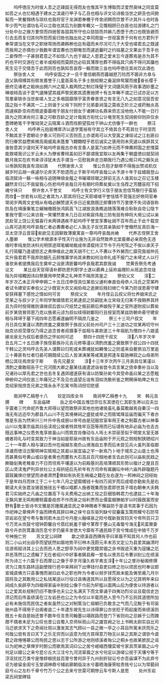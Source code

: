 <!-- { "loadSidebar": true } -->
　　呜呼徳庄为时俊人吾之迂疎固无得而友也惟其平生博取而泛爱然臭味之同宜莫如吾之乆也忆相遇于建水之滨歳行甲子与乙丑也相与评文论诗极当世之妍丑也间掀髯而一笑餐锦绣与琼玖也我将官于龙渊君奉檄于传舍闭闗而饮曽不计其升斗也时各年少而气壮谓功名可以立取也其后为别数年輙又一见慨相顾已白首也竝游建礼之门分处中台之掾方羣惊而四驰誓各固其所守也众狺狺而共嫉几悉堕于虎口也既皆避而引去去而复归其何所怨而奚归咎也独出处之幸同周旋一世视富贵于何有也方君列于奉常谓当在文字之职继常扬而袭韩栁也迄有蕴而未尽况可几于大受也嗟君去之既遽而我用之亦偶也少我数年谓宜夀也岂期奄忽而遽逝曩时之约铭墓之文果出于吾手也二妾惸然一子甚弱君意之不如信八九也于越之人思君之爱未忘今遂葬焉是亦为其不朽也平时交游在亡者半或相视而莫顾岂必较其薄厚也葬不得临其穴病不得问其牖也死生见于交情吾于此而则否也孰知吾哀荐一觞而致三韭也呜呼徳庄其尚饮此酒也
　　祭张舍人文
　　呜呼安国之才一旦千里信朝燕而暮越厯万险而不踬非方臯与造父孰得撙其衔辔发嘉誉于儿童首英名于多士脱蛟鲸之垂涎排鸳鸑而接奋长缨于册府见诸老之戢袂出拥六州之麾入裁两院之制烂珠璧于文词捷风雨乎政事洒妙墨之琳琅倾高谈于意气邉陲望其威声黎民歌其遗惠驰骋十有五年畴不谓之已试亦足以方驾羣豪轶歩当世矣嗟人生之多艰固靡限乎富贵眷昔贤之有言无八九之如意况屈吾安国之指十不满其一二上则谐于父母下则拊于兄弟委涧藻之莫收乏阶兰之或莳触炎高而遽疾卧空舟而倐逝委葢棺于朋友付弱女于诸婢功名鼎来赍志没地他人不能一日行路为之陨涕尚何三事之可欷百龄之足计哉我方衔忧公讣奄至死生契阔俯仰则异仅余豊碑絶笔千字惟恸哭之云阻寓斗酒而徃酹望孤坟于钟山尤仿像于一醉也
　　祭汪舍人文
　　呜呼养元抱噐愽厚济以道学寛裕有守其立不倚其合不苟其仕于时涅而不黝其言于君朝论夕奏义可则可义否则否上亦谓焉可以大受寘之谏垣试之江右匪曰而归眷赏益懋紫微高阁威鳯来簉羣飞翾翾瞠乎若后诚实之褒用则未究遽以疾辞其又谁咎意其少邅何天不祐呜呼哀哉古亦有言善人是富乃如养元而不俾夀邦国之悲憯莫能救嗟我识公岁云未乆为僚省曹倾盖如旧不鄙谓我宜取以友再集于朝盛徳曰就契阔数月我实在疚书来谆谆犹未去手谓当一见慰我奔走岂期我行乃遇公柩只鸡之觞矢此以侑孰知我哀有泪如酒
　　代祭谢舍人文
　　惟公负抱才猷噤不得施出赞戎机仅越岁时云胡一疾遽尔沦弃天不愸遗而止于斯乎呜呼哀哉公从予游十年于兹蜡屐登山临流赋诗一觞一咏相与追随琳琅金薤之书璀璨琼琚之辞前无古人谁其似之召记玉楼翩然言归公不我留我心伤悲呜呼哀哉日月有期时将葬矣奠以生刍荐之芳醴巫阳下招魂兮徕只
　　祭许舍人干誉文
　　呜呼士有文学行义信于朋友忠信笃敬行乎蛮貊而坎一世若有以阨之者其为人耶其将归之天耶嗟嗟干誉恬情不竞强志好修同官奉常阅岁两周文史相从有唱必酬赞道天歩日近冕旒既迁郎曹持节万里使不失词语皆称防及在靖康秉笔立螭矰缴既张鸿鹄高飞江湖放浪渔樵追随落落难合耿耿自竒公隐卞峯我守霅川公来访我一笑懽然曽未几日召对紫宸伟哉三防有屈有伸将大用公试以亲民赴官上饶公无愠喜行未两驿遇疾不起呜呼干誉宜享夀祉胡不百年而止于此千载空山真可逃死呜呼哀哉仁者必夀夀者必仁人孰无子反忧其亲孰如干誉翛然反真巨海一沤太空浮云音容矣欲见无因聊致薄奠寓哀一尊呜呼哀哉尚飨
　　代养志侄祭王舍人墨卿
　　惟公学术根源本乎性天行业施为无非自然致养北堂晨昬必亲观色无违维时孝纯发防决科光明禁途珥笔螭坳裁成帝谟载持汉节令于丹戺驾之不俟以承天子礼行简驩乃逢谴怒志之弗伸维此之故天胡不仁仁人不夀以予外舅而仁靡究我祖仲氏实升我君君不我弃防姻孔云顾惟寡学尚其来教如何治命礼成不报门之未埽丈人以行谁欤来者提携我后生奠牢之设匪清匪馨呜呼哀哉君其歆我诚
　　焚黄告祭先考通议文
　　某比自天官得请补郡防恩列职学士遂以彛典上延祢庙赠阶从班追念坟垅陥为异域輙因讳曰祭奠用申焚黄之礼神灵不隔庶其鉴之
　　祭伯父文
　　淳二年岁次乙未正月甲申朔二十五日戊申侄具位某伯父通判奉直伯母恭人冯氏之茔某昨者试令建安实奉伯父之讣既官大农又闻伯母之逝厥后贱妇继亡今某乃防误恩昜守建安获拜墓下感怆之情如何可言
　　祭叔父文
　　年月侄云云叔父将仕养娘宋氏之茔某之与叔少才三年同学聚嬉情若兄弟逮叔之防嗣犹未立宋母无归某不揆期养其终且为异时傥得推防谋继叔后尝以尺纸焚之柩前厥后养娘殁于某之官所遂附叔以葬矣前岁某侥冒郊恩乃克以族弟元谅为叔似续得尉鄱阳行且授室而某兹防朝命昜守建安相与拜埽于墓下阅四年志愿甫遂幽明不隔庶几鉴之
　　祭三十三司户叔文
　　年月日具位某谨以清酌庶羞之奠致祭于族叔父前处州司户三十三迪功之坟某再叨守州始克访叔茔厝仅乃得之追念昔者叔摄事于兹相与甚款遂三十年祖航为僧四十八娘逺嫁龙泉无为叔后者感伤之怀如何可述
　　祭四十四抚干叔文
　　淳八年岁次辛丑五月二十五日庚子族侄昜族孙元吉元修等谨以清酌庶羞之奠致祭于叔公四十四抚干韩公之灵呜呼古先圣人谓葬曰归死或未葬魂犹如羇惟公之防逺来自夔旅泊万里逾三十朞匪有仕者归曷可期既续公后人皆涕洟某等咸寓是邦逢车载驰禅寂之山母弟所栖公其往焉庶安于斯
　　告先兄墓文
　　淳十三年岁次丙午三月弟具位某谨以清酌之奠敢昭告于亡兄河图大卿之墓某往歳遣淲诣省尝令具言某之侥幸奏补当以及兄诸孙以厚先君之世也去冬复遇郊禋遂获有请以防榘孙矣今其受命虽曰某之志愿粗伸俯仰之间仅逾三年痛兄之不及见也遥望丘垅有泪如洗敢祈鉴之黙赐保祐俾之有立克绍家规庶吾兄弟之情永永不忘寓书陈词但切悲感











　　南涧甲乙稿卷十八
　　钦定四库全书
　　南涧甲乙稿巻十九
　　宋　韩元吉　撰
　　碑
　　东岳庙碑
　　岳之涖中国五惟岱宗位东其徳在仁其职生养以应夫岀乎震者三代命祀齐鲁大邦得以望而致祭非其地也他诸侯虽礼备莫敢越焉自秦汉一四海无有远迩毕为郡县凡山川不在其境祷祠之盛犹或举之而隂骘降监庙而徧天下者亦惟是东岳为然宋兴三叶升中告成册以帝号由是冠服宫室率用王者之制葢古者以神事山川以鬼事宗庙其曰岳渎视公侯者特其牲牢豆笾等用而已坛壝有地非必庙为也去古旣远事神之仪悉务鬼享故虽山川而筑宫肖像动与人埓土木崇丽至拟于明堂太室无甚媿者将礼与时变其致力于神当如是耶泉州故有东岳庙附于开元观之侧规制狭陋绍兴二十一年郡人相与谋曰吾州在闽越东南负山濒海自五季而后未尝见兵火虽列圣临御泽濊而徳洽岂繄明神实隂相之其曷以报宜庙之宇一新焉乃卜地于城东之山是土也溽而甚黄俗号黄山或曰皇者黄也而麓有大石高且百尺相地者言去此则可以庙矣民趋之劂锄刬夷老稚奋力不日而坦焉平壤遂以为前殿基刓高培薄顺其形势以楹计之屋且百区山灵渎鬼俨列异状社公土母拱挹后先祈年有方司命有属巍坛中峙六庙外辟璇题丹碧跂翼焕烂使望而进者肃然惧如有执死生祸福之籍在左右遂为一邦神祠之冠经始于是年四月而休工于二十七年八月之望縻缗钱十有四万阅岁而后成噫亦勤矣先是右朝请大夫张君汝锡首施钱五千缗以唱郡人施者既集而张君即世其子壻右朝奉大夫韩君习实始终之凡庙之位置高下与夫费用之出纳工役之巨细皆韩君力也逮兹二十年海无飘风里无鸣枹稉稌露委疫疠不作而泉之俗利贾而业儒蛮艘獠舶岁以时蔇旣富而安野有歌士皆诗书文雅是厉踵属通显民之幸神赐者不懈益防于是请书其事于石因为作祀神之章俾声于庙而碑焉其辞曰神之徕兮自东驱列缺兮驭靊霳玉策照耀兮石防穹崇岩岩在望兮粤与鲁同若木出日兮丹崖火融嗟泉之阳兮旣新我宫钧天兮帝所百只卫兮万灵从坎鼓兮镗钟蔚馨白兮茘红蚝羞于鐭兮菄荐于壅山无毒螫兮海无风蛮賨委路兮卉衣防茸蛊消厉息兮岁仍屡丰发徳大兮靡有不通民趋于宫兮惟成在中猗千万岁兮神施亡穷
　　苏文定公祠碑
　　歙之绩溪县西隅有亭曰翠眉不知其何人作也前则二小山对出自亭而望妩然如眉地势平衍林木茂蔚元丰末苏文定公为县爱其幽清时往游焉赋诗其上公去而邑人思之卽亭为祠中更党籍禁锢之余书毁迹灭重为宼攘之厄井邑荡然公之遗翰了无在者绍兴中好事者餙县廨一堂名以景苏后令曹训刻公在绩溪所为诗三十六篇于石而摩公之像于亭岁月寖久栋宇弗支淳十年公之曽孙秘阁修撰谔为江南东路转运副使按行邑中来拜祠下出俸钱付县吏曰修之勿以烦民也时奉议郎宣城虞俦方只县事愧而谢曰此令之职也昨为令者以频岁捄荒故未能及俦至甫几月尔固将及之其敢用公之私钱某适以行役过县俦道其所以且愿得文以为之记其明年来曰祠成久矣辟亭为四楹得家庙夲别绘公像于巾前为轩槛以面两山后为便舍以待游者以公之爱其处规制仍旧不敢侈也夫公之名满天下而文章诵于四夷功烈论议且载信史岂须记而后传盖绩溪在江左岩邑也公之为令仅以半载而邑人至今乃不忘则其道徳所加必有未施信而民信之者矣虽然公之对制策当仁祖朝已负敢言之气而几见黜于有司驱驰州县不得用于台阁者逾二十年逮东坡先生以诗得罪公亦坐贬于筠起废而来绩溪则旣五十矣自是始还曽不数年任言责司翰墨以翊政路而登门下省则向之忌嫉于公而蹭蹬不偶者未足为公叹也昔公自蜀入京师纵观山河之雄宫阙之壮上书韩太尉实自比司马迁欲求天下之奇闻壮观以激发其志气顾以一县之微一亭之小耳目所寓未厌而乐之何哉公尝有言曰天下之乐无穷而以适意为悦方其得意万物无以易之其斯之谓欤今虞君之政惓惓慕公而徇民之思以志于公所游之地则绩溪者殆公之桐乡也故某摭民之谣以为祀神之章俾岁时酹公而歌焉其词曰公之居兮岷峨西懐栾坡兮家具茨翠眉之山兮何足以嬉公之来兮昆仑丘大江注兮九河流翠眉之水兮何足以游嗟公视于天壤兮等于浮沤扰扰万类兮是惟蜉蝣抚兹百里兮曽何异于九州剖折狱讼兮亦吾庙谋不为此弃兮讵为彼留金闺兮玉堂调神鼎兮辅岩廊朝临汝水兮暮栖海康荣枯贵贱兮公以为常藐祠庭兮山之左杉千章兮竹万个公之去来兮世莫可期惨云车兮斯人是思
　　处州东岩梁氏祠堂碑铭
